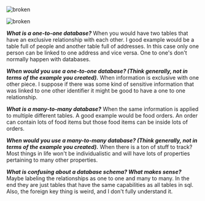 ![broken](/imgs/solar_systems.png "Solar Systems")

![broken](/imgs/grocery_lists.png "Grocery List")

***What is a one-to-one database?***
When you would have two tables that have an exclusive relationship with
each other. I good example would be a table full of people and another 
table full of addresses. In this case only one person can be linked to one
address and vice versa. One to one's don't normally happen with databases.

***When would you use a one-to-one database? (Think generally, not in terms of the example you created).***
When information is exclusive with one other piece. I suppose if there was
some kind of sensitive information that was linked to one other identifier
it might be good to have a one to one relationship.

***What is a many-to-many database?***
When the same information is applied to multiple different tables. A good 
example would be food orders. An order can contain lots of food items but
those food items can be inside lots of orders.

***When would you use a many-to-many database? (Think generally, not in terms of the example you created).***
When there is a ton of stuff to track? Most things in life won't be
individualistic and will have lots of properties pertaining to many other properties. 

***What is confusing about a database schema? What makes sense?***
Maybe labeling the relationships as one to one and many to many. In the
end they are just tables that have the same capabilities as all tables in
sql. Also, the foreign key thing is weird, and I don't fully understand 
it.

